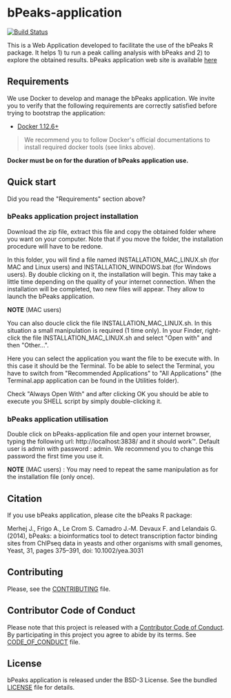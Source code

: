 # bPeaks-application

[![Build Status](https://travis-ci.org/thomasdenecker/bPeaks-application.svg?branch=master)](https://travis-ci.org/thomasdenecker/bPeaks-application)

This is a Web Application developed to facilitate the use of the bPeaks R package. It helps 1) tu run a peak calling analysis with bPeaks and 2) to explore the obtained results. bPeaks application web site is available [here](https://thomasdenecker.github.io/bPeaks-application/)

## Requirements

We use Docker to develop and manage the bPeaks application. We invite you to verify that the following requirements are correctly satisfied before trying to bootstrap the application:

* [Docker 1.12.6+](https://docs.docker.com/engine/installation/)

> We recommend you to follow Docker's official documentations to install
required docker tools (see links above).

**Docker must be on for the duration of bPeaks application use.**

## Quick start

Did you read the "Requirements" section above?

### bPeaks application project installation

Download the zip file, extract this file and copy the obtained folder where you want on your computer. Note that if you move the folder, the installation procedure will have to be redone.

In this folder, you will find a file named INSTALLATION_MAC_LINUX.sh (for MAC and Linux users) and INSTALLATION_WINDOWS.bat (for Windows users). By double clicking on it, the installation will begin. This may take a little time depending on the quality of your internet connection. When the installation will be completed, two new files will appear. They allow to launch the bPeaks application.

**NOTE** (MAC users)

You can also doucle click the file INSTALLATION_MAC_LINUX.sh. In this situation a small manipulation is required (1 time only).
In your Finder, right-click the file INSTALLATION_MAC_LINUX.sh and select "Open with" and then "Other...".

Here you can select the application you want the file to be execute with. In this case it should be the Terminal. To be able to select the Terminal, you have to switch from "Recommended Applications" to "All Applications"  (the Terminal.app application can be found in the Utilities folder).

Check "Always Open With" and after clicking OK you should be able to execute you SHELL script by simply double-clicking it.

### bPeaks application utilisation

Double click on bPeaks-application file and open your internet browser, typing the following url: http://localhost:3838/ and it should work™. Default user is admin with password : admin. We recommend you to change this password the first time you use it.

**NOTE** (MAC users) : You may need to repeat the same manipulation as for the installation file (only once).

## Citation
If you use bPeaks application, please cite the bPeaks R package:

Merhej J., Frigo A., Le Crom S. Camadro J.‐M. Devaux F. and Lelandais G. (2014),
bPeaks: a bioinformatics tool to detect transcription factor binding sites from ChIPseq data in yeasts and other organisms with small genomes,
Yeast, 31, pages 375–391, doi: 10.1002/yea.3031

## Contributing

Please, see the [CONTRIBUTING](CONTRIBUTING.md) file.

## Contributor Code of Conduct

Please note that this project is released with a [Contributor Code of
Conduct](http://contributor-covenant.org/). By participating in this project you
agree to abide by its terms. See [CODE_OF_CONDUCT](CODE_OF_CONDUCT.md) file.

## License

bPeaks application is released under the BSD-3 License. See the bundled [LICENSE](LICENSE)
file for details.
